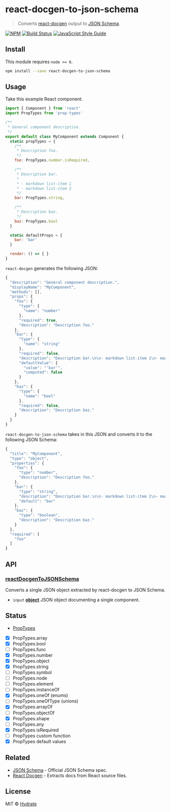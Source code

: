 # react-docgen-to-json-schema

> Converts [react-docgen]((https://github.com/reactjs/react-docgen)) output to [JSON Schema](http://json-schema.org).

[![NPM](https://img.shields.io/npm/v/react-docgen-to-json-schema.svg)](https://www.npmjs.com/package/react-docgen-to-json-schema) [![Build Status](https://travis-ci.com/hydrateio/react-docgen-to-json-schema.svg?branch=master)](https://travis-ci.com/hydrateio/react-docgen-to-json-schema) [![JavaScript Style Guide](https://img.shields.io/badge/code_style-standard-brightgreen.svg)](https://standardjs.com)

## Install

This module requires `node >= 6`.

```bash
npm install --save react-docgen-to-json-schema
```

## Usage

Take this example React component.

```js
import { Component } from 'react'
import PropTypes from 'prop-types'

/**
 * General component description.
 */
export default class MyComponent extends Component {
  static propTypes = {
    /**
     * Description foo.
     */
    foo: PropTypes.number.isRequired,

    /**
     * Description bar.
     *
     * - markdown list-item 1
     * - markdown list-item 2
     */
    bar: PropTypes.string,

    /**
     * Description baz.
     */
    baz: PropTypes.bool
  }

  static defaultProps = {
    bar: 'bar'
  }

  render: () => { }
}
```

`react-docgen` generates the following JSON:

```js
{
  "description": "General component description.",
  "displayName": "MyComponent",
  "methods": [],
  "props": {
    "foo": {
      "type": {
        "name": "number"
      },
      "required": true,
      "description": "Description foo."
    },
    "bar": {
      "type": {
        "name": "string"
      },
      "required": false,
      "description": "Description bar.\n\n- markdown list-item 1\n- markdown list-item 2",
      "defaultValue": {
        "value": "'bar'",
        "computed": false
      }
    },
    "baz": {
      "type": {
        "name": "bool"
      },
      "required": false,
      "description": "Description baz."
    }
  }
}
```

`react-docgen-to-json-schema` takes in this JSON and converts it to the following JSON Schema:

```js
{
  "title": "MyComponent",
  "type": "object",
  "properties": {
    "foo": {
      "type": "number",
      "description": "Description foo."
    },
    "bar": {
      "type": "string",
      "description": "Description bar.\n\n- markdown list-item 1\n- markdown list-item 2",
      "default": "bar"
    },
    "baz": {
      "type": "boolean",
      "description": "Description baz."
    }
  },
  "required": [
    "foo"
  ]
}
```

## API

<!-- Generated by documentation.js. Update this documentation by updating the source code. -->

### [reactDocgenToJSONSchema](https://github.com/hydrateio/react-docgen-to-json-schema/blob/03fea6e640aa5aecd5dd6e2e3bc5816518cbb1b8/index.js#L13-L35)

Converts a single JSON object extracted by react-docgen to JSON Schema.

-   `input` **[object](https://developer.mozilla.org/docs/Web/JavaScript/Reference/Global_Objects/Object)** JSON object documenting a single component.

## Status

-   [PropTypes](https://reactjs.org/docs/typechecking-with-proptypes.html)
-   [x] PropTypes.array
-   [x] PropTypes.bool
-   [ ] PropTypes.func
-   [x] PropTypes.number
-   [x] PropTypes.object
-   [x] PropTypes.string
-   [ ] PropTypes.symbol
-   [ ] PropTypes.node
-   [ ] PropTypes.element
-   [ ] PropTypes.instanceOf
-   [x] PropTypes.oneOf (enums)
-   [ ] PropTypes.oneOfType (unions)
-   [x] PropTypes.arrayOf
-   [ ] PropTypes.objectOf
-   [x] PropTypes.shape
-   [ ] PropTypes.any
-   [x] PropTypes isRequired
-   [ ] PropTypes custom function
-   [x] PropTypes default values

## Related

-   [JSON Schema](http://json-schema.org) - Official JSON Schema spec.
-   [React Docgen](https://github.com/reactjs/react-docgen) - Extracts docs from React source files.

## License

MIT © [Hydrate](https://github.com/hydrateio)
